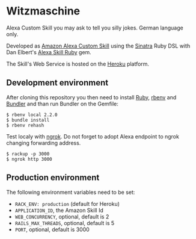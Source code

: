 # Witzmaschine

Alexa Custom Skill you may ask to tell you silly jokes. German language only. 

Developed as [Amazon Alexa Custom Skill](https://developer.amazon.com/public/solutions/alexa/alexa-skills-kit/overviews/understanding-custom-skills)
using the [Sinatra](http://www.sinatrarb.com/) Ruby DSL
with Dan Elbert's [Alexa Skill Ruby](https://github.com/DanElbert/alexa_skills_ruby) gem. 

The Skill's Web Service is hosted on the [Heroku](https://www.heroku.com/) platform.
                                                           
## Development environment
                                                        
After cloning this repository you then need to install [Ruby](https://www.ruby-lang.org/), [rbenv](http://rbenv.org/) 
and [Bundler](http://bundler.io/) and than run Bundler on the Gemfile:

    $ rbenv local 2.2.0
    $ bundle install
    $ rbenv rehash

Test localy with [ngrok](https://ngrok.com/). Do not forget to adopt Alexa endpoint to ngrok changing forwarding address.

    $ rackup -p 3000
    $ ngrok http 3000 

## Production environment

The following environment variables need to be set:

* `RACK_ENV: production` (default for Heroku)
* `APPLICATION_ID`, the Amazon Skill Id   
* `WEB_CONCURRENCY`, optional, default is 2
* `RAILS_MAX_THREADS`, optional, default is 5
* `PORT`, optional, default is 3000